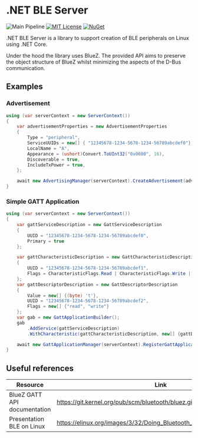 # .NET BLE Server
![Main Pipeline](https://github.com/phylomeno/dotnet-ble-server/workflows/Main%20Pipeline/badge.svg) [![MIT License](https://img.shields.io/badge/license-MIT-blue)](LICENSE) [![NuGet](https://img.shields.io/nuget/vpre/DotnetBleServer)](https://www.nuget.org/packages/DotnetBleServer/)

.NET BLE Server is a library to support creation of BLE peripherals on Linux using .NET Core.

Under the hood the library uses BlueZ. The provided API aims to preserve the object structure of BlueZ whilst minimizing the aspects of the D-Bus communication.

## Examples

### Advertisement
```csharp
using (var serverContext = new ServerContext())
{
    var advertisementProperties = new AdvertisementProperties
    {
        Type = "peripheral",
        ServiceUUIDs = new[] { "12345678-1234-5678-1234-56789abcdef0"},
        LocalName = "A",
        Appearance = (ushort)Convert.ToUInt32("0x0080", 16),
        Discoverable = true,
        IncludeTxPower = true,
    };

    await new AdvertisingManager(serverContext).CreateAdvertisement(advertisementProperties);
}
```

### Simple GATT Application
```csharp
using (var serverContext = new ServerContext())
{
    var gattServiceDescription = new GattServiceDescription
    {
        UUID = "12345678-1234-5678-1234-56789abcdef0",
        Primary = true
    };

    var gattCharacteristicDescription = new GattCharacteristicDescription
    {
        UUID = "12345678-1234-5678-1234-56789abcdef1",
        Flags = CharacteristicFlags.Read | CharacteristicFlags.Write | CharacteristicFlags.WritableAuxiliaries | CharacteristicFlags.Notify
    };
    var gattDescriptorDescription = new GattDescriptorDescription
    {
        Value = new[] {(byte) 't'},
        UUID = "12345678-1234-5678-1234-56789abcdef2",
        Flags = new[] {"read", "write"}
    };
    var gab = new GattApplicationBuilder();
    gab
        .AddService(gattServiceDescription)
        .WithCharacteristic(gattCharacteristicDescription, new[] {gattDescriptorDescription});

    await new GattApplicationManager(serverContext).RegisterGattApplication(gab.BuildServiceDescriptions());
}
```

## Useful references 
| Resource | Link |
| --- | --- |
| BlueZ GATT API documentation | https://git.kernel.org/pub/scm/bluetooth/bluez.git/tree/doc/gatt-api.txt |
| Presentation BLE on Linux | https://elinux.org/images/3/32/Doing_Bluetooth_Low_Energy_on_Linux.pdf |
